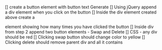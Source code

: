
[] create a button element with button text Generate
[] Using jQuery append a div element when you click on the button
[] Inside the div element created above create a <p> element showing how many
times you have clicked the button
[] Inside div from step 2 append two button elements - Swap and Delete
[] CSS - any div should be red
[] Clicking swap button should change color to yellow
[] Clicking delete should remove parent div and all it contains
